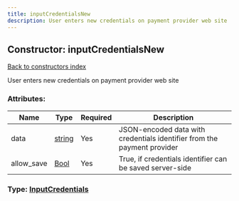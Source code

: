 ```yaml
---
title: inputCredentialsNew
description: User enters new credentials on payment provider web site
---
```

## Constructor: inputCredentialsNew  
[Back to constructors index](index.md)



User enters new credentials on payment provider web site

### Attributes:

| Name     |    Type       | Required | Description |
|----------|---------------|----------|-------------|
|data|[string](../types/string.md) | Yes|JSON-encoded data with credentials identifier from the payment provider|
|allow\_save|[Bool](../types/Bool.md) | Yes|True, if credentials identifier can be saved server-side|



### Type: [InputCredentials](../types/InputCredentials.md)


